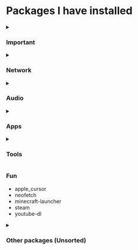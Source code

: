 <h1> Packages I have installed </h1>
<details>
<summary> <h3> Important </h3> </summary>

 - yay-git
 - ntfs-3g
 - git
</details>
<details>
<summary> <h3> Network </h3> </summary>

 - libimobiledevice
 - broadcom-wl
 - wireless-tools
 - bluez
 - bluez-utils
</details>
<details>
<summary> <h3> Audio </h3> </summary>

 - pipewire-pulse
 - pipewire-jack
 - pipewire-alsa
 - qjackctl
</details>
<details>
<summary> <h3> Apps </h3> </summary>

 - brave-bin
 - telegram-desktop
 - spotify
 - discord
 - uxplay
 - code
 - pycharm-community-edition
 - gimp
 - pix
 - libreoffice-still
 - vlc
 - flameshot
 - qalculate-gtk
</details>
<details>
<summary> <h3> Tools </h3> </summary>

 - htop
 - opentabletdriver
 - openvpn
 - piper
 - chrome-remote-desktop
 - neovim
 - kate
 - alacritty
 - nodejs
 - npm
</details>
<summary> <h3> Fun </h3> </summary>

 - apple_cursor
 - neofetch
 - minecraft-launcher
 - steam
 - youtube-dl
</details>
<details>
<summary> <h3> Other packages (Unsorted) </h3> </summary>

 - ark
 - autoconf
 - automake
 - base
 - binutils
 - bison
 - chromium
 - dolphin
 - efibootmgr
 - egl-wayland
 - fakeroot
 - file
 - findutils
 - flex
 - fuse2
 - gawk
 - gcc
 - gettext
 - grep
 - groff
 - grub
 - gzip
 - intel-ucode
 - iwd
 - konsole
 - libtool
 - libva-mesa-driver
 - linux
 - linux-firmware
 - lua
 - m4
 - make
 - mesa
 - nano
 - networkmanager-openvpn
 - openssh
 - pacman
 - patch
 - pkgconf
 - plasma-meta
 - plasma-wayland-session
 - sddm
 - sed
 - smartmontools
 - snapd
 - sudo
 - texinfo
 - vim
 - vulkan-radeon
 - weston
 - wget
 - which
 - wireguard-tools
 - wireless_tools
 - wpa_supplicant
 - xdg-utils
 - xf86-video-amdgpu
 - xf86-video-ati
 - xorg-server
 - xorg-xinit
 - zram-generator
</details>
